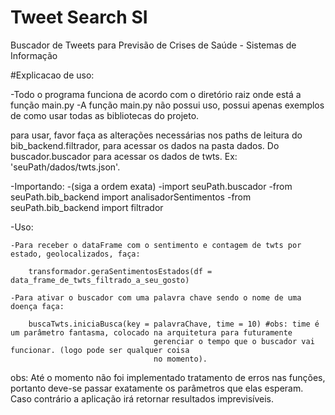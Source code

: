 ﻿# Tweet Search SI
Buscador de Tweets para Previsão de Crises de Saúde - Sistemas de Informação


#Explicacao de uso:

-Todo o programa funciona de acordo com o diretório raiz onde está a função main.py
-A função main.py não possui uso, possui apenas exemplos de como usar todas as bibliotecas do projeto.

para usar, favor faça as alterações necessárias nos paths de leitura do bib_backend.filtrador, para acessar os dados na pasta dados. 
Do buscador.buscador para acessar os dados de twts. Ex: 'seuPath/dados/twts.json'.

-Importando: 
	-(siga a ordem exata)
	-import seuPath.buscador 
	-from seuPath.bib_backend import analisadorSentimentos
	-from seuPath.bib_backend import filtrador

-Uso: 

	-Para receber o dataFrame com o sentimento e contagem de twts por estado, geolocalizados, faça:

		transformador.geraSentimentosEstados(df = data_frame_de_twts_filtrado_a_seu_gosto)
	
	-Para ativar o buscador com uma palavra chave sendo o nome de uma doença faça:

		buscaTwts.iniciaBusca(key = palavraChave, time = 10) #obs: time é um parâmetro fantasma, colocado na arquitetura para futuramente 
									gerenciar o tempo que o buscador vai funcionar. (logo pode ser qualquer coisa
									no momento).

obs: Até o momento não foi implementado tratamento de erros nas funções, portanto deve-se passar exatamente os parâmetros que elas esperam. Caso
contrário a aplicação irá retornar resultados imprevisíveis. 	
